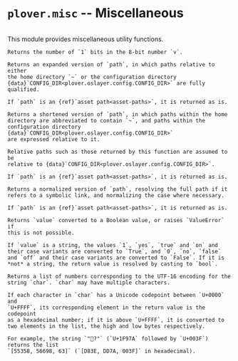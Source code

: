# `plover.misc` -- Miscellaneous

```{py:module} plover.misc
```

This module provides miscellaneous utility functions.

```{function} popcount_8(v: int) -> int
Returns the number of `1` bits in the 8-bit number `v`.
```

```{function} expand_path(path: str) -> str
Returns an expanded version of `path`, in which paths relative to either
the home directory `~` or the configuration directory
{data}`CONFIG_DIR<plover.oslayer.config.CONFIG_DIR>` are fully qualified.

If `path` is an {ref}`asset path<asset-paths>`, it is returned as is.
```

```{function} shorten_path(path: str) -> str
Returns a shortened version of `path`, in which paths within the home
directory are abbreviated to contain `~`, and paths within the
configuration directory {data}`CONFIG_DIR<plover.oslayer.config.CONFIG_DIR>`
are expressed relative to it.

Relative paths such as those returned by this function are assumed to be
relative to {data}`CONFIG_DIR<plover.oslayer.config.CONFIG_DIR>`.

If `path` is an {ref}`asset path<asset-paths>`, it is returned as is.
```

```{function} normalize_path(path: str) -> str
Returns a normalized version of `path`, resolving the full path if it
refers to a symbolic link, and normalizing the case where necessary.

If `path` is an {ref}`asset path<asset-paths>`, it is returned as is.
```

```{function} boolean(value: any) -> bool
Returns `value` converted to a Boolean value, or raises `ValueError` if
this is not possible.

If `value` is a string, the values `1`, `yes`, `true` and `on` and
their case variants are converted to `True`, and `0`, `no`, `false`
and `off` and their case variants are converted to `False`. If it is
*not* a string, the return value is resolved by casting to `bool`.
```

```{function} to_surrogate_pair(char: str) -> List[int]
Returns a list of numbers corresponding to the UTF-16 encoding for the
string `char`. `char` may have multiple characters.

If each character in `char` has a Unicode codepoint between `U+0000` and
`U+FFFF`, its corresponding element in the return value is the codepoint
as a hexadecimal number; if it is above `U+FFFF`, it is converted to
two elements in the list, the high and low bytes respectively.

For example, the string `"🥺?"` (`U+1F97A` followed by `U+003F`) returns the list
`[55358, 56698, 63]` (`[D83E, DD7A, 003F]` in hexadecimal).
```
